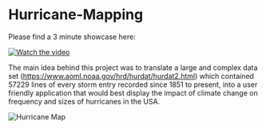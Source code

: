 # Hurricane-Mapping

Please find a 3 minute showcase here:

[![Watch the video](https://img.youtube.com/vi/NKFy-NGPxcw/hqdefault.jpg)](https://youtu.be/NKFy-NGPxcw)

The main idea behind this project was to translate a large and complex data set (https://www.aoml.noaa.gov/hrd/hurdat/hurdat2.html) which contained 57229 lines of every storm entry recorded since 1851 to present, into a user friendly application that would best display the impact of climate change on frequency and sizes of hurricanes in the USA.

![Hurricane Map](https://user-images.githubusercontent.com/15923559/312861114-6dd40c8a-6232-49db-89ed-302f3ce3e9fd.png)


